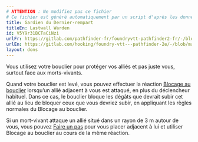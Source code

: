 ```yaml
---
# ATTENTION : Ne modifiez pas ce fichier
# Ce fichier est généré automatiquement par un script d'après les données du module Foundry VTT officiel et de sa traduction
title: Gardien du Dernier-rempart
titleEn: Lastwall Warden
id: V5Y9r31BCTaCiNzi
urlFr: https://gitlab.com/pathfinder-fr/foundryvtt-pathfinder2-fr/-/blob/master/data/feats/V5Y9r31BCTaCiNzi.htm
urlEn: https://gitlab.com/hooking/foundry-vtt---pathfinder-2e/-/blob/master/packs/data/feats.db/lastwall-warden.json
layout: dons
---
```

Vous utilisez votre bouclier pour protéger vos alliés et pas juste vous, surtout face aux morts-vivants.

Quand votre bouclier est levé, vous pouvez effectuer la réaction [Blocage au bouclier](blocage-au-bouclier.md) lorsqu’un allié adjacent à vous est attaqué, en plus du déclencheur habituel. Dans ce cas, le bouclier bloque les dégâts que devrait subir cet allié au lieu de bloquer ceux que vous devriez subir, en appliquant les règles normales du Blocage au bouclier.

Si un mort-vivant attaque un allié situé dans un rayon de 3 m autour de vous, vous pouvez [Faire un pas](../actions/faire-un-pas.md) pour vous placer adjacent à lui et utiliser Blocage au bouclier au cours de la même réaction.
